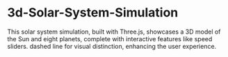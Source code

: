 # 3d-Solar-System-Simulation
This solar system simulation, built with Three.js, showcases a 3D model of the Sun and eight planets, complete with interactive features like speed sliders.  dashed line for visual distinction, enhancing the user experience. 
